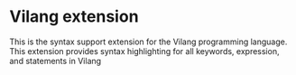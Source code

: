 # Vilang extension

This is the syntax support extension for the Vilang programming language. This extension provides syntax highlighting for all keywords, expression, and statements in Vilang
